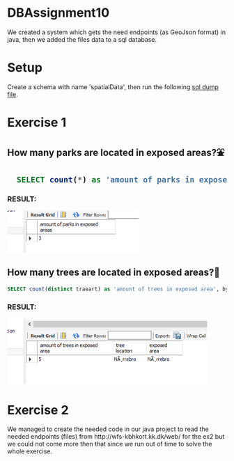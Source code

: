 # DBAssignment10

<p>We created a system which gets the need endpoints (as GeoJson format) in java, then we added the files data to a sql database.</p>

<h1>Setup</h1>

<p>Create a schema with name 'spatialData', then run the following  <a href="https://github.com/Mokayed/DBAssignment10/blob/master/spatialDataDump.sql" rel="nofollow">sql dump file</a>.</p>
  
<h1>Exercise 1</h1>
  
<h2>How many parks are located in exposed areas?<g-emoji class="g-emoji" alias="fountain" fallback-src="https://github.githubassets.com/images/icons/emoji/unicode/26f2.png">⛲️</g-emoji><h2>
  
```sql 
  SELECT count(*) as 'amount of parks in exposed areas' FROM spatialData.property where delomraade LIKE '%park%';
```
<h3>RESULT:</h3>

<img src="https://github.com/Mokayed/DBAssignment10/blob/master/Query1E1.PNG"/>

<h2>How many trees are located in exposed areas?<g-emoji class="g-emoji" alias="deciduous_tree" fallback-src="https://github.githubassets.com/images/icons/emoji/unicode/1f333.png">🌳</g-emoji></h2>

```sql
SELECT count(distinct traeart) as 'amount of trees in exposed area', bydelsnavn as 'tree location', byomraade as 'exposed area'  FROM spatialData.treeProperties inner join property on treeProperties.bydelsnavn = property.byomraade;
```
<h3>RESULT:</h3>

<img src="https://github.com/Mokayed/DBAssignment10/blob/master/Query2E1.PNG"/>

<h1>Exercise 2</h1>
<p>We managed  to create the needed code in our java project to read the needed endpoints (files) from http://wfs-kbhkort.kk.dk/web/ for the ex2 but we could not come more then that since we run out of time to solve the whole exercise.</p>
